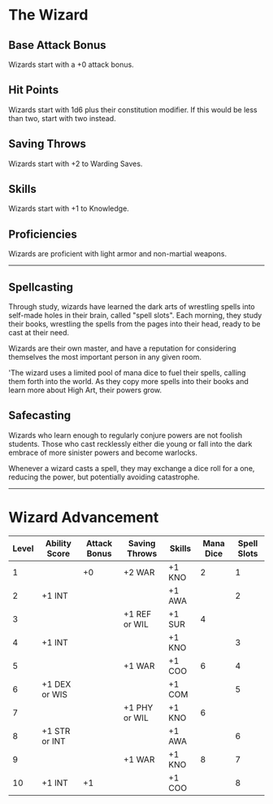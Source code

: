 # The Wizard
## Base Attack Bonus
Wizards start with a +0 attack bonus.
## Hit Points
Wizards start with 1d6 plus their constitution modifier. If this would be less than two, start with two instead.
## Saving Throws
Wizards start with +2 to Warding Saves.
## Skills
Wizards start with +1 to Knowledge.
## Proficiencies
Wizards are proficient with light armor and non-martial weapons.
____________
## Spellcasting
Through study, wizards have learned the dark arts of wrestling spells into self-made holes in their brain, called "spell slots". Each morning, they study their books, wrestling the spells from the pages into their head, ready to be cast at their need.

Wizards are their own master, and have a reputation for considering themselves the most important person in any given room.

'The wizard uses a limited pool of mana dice to fuel their spells, calling them forth into the world. As they copy more spells into their books and learn more about High Art, their powers grow.
## Safecasting
Wizards who learn enough to regularly conjure powers are not foolish students. Those who cast recklessly either die young or fall into the dark embrace of more sinister powers and become warlocks.

Whenever a wizard casts a spell, they may exchange a dice roll for a one, reducing the power, but potentially avoiding catastrophe.
___________
# Wizard Advancement
| Level | Ability Score | Attack Bonus | Saving Throws | Skills | Mana Dice | Spell Slots |
| ----- | ------------- | ------------ | ------------- | ------ | --------- | ----------- |
| 1     |               | +0           | +2 WAR        | +1 KNO | 2         | 1           |
| 2     | +1 INT        |              |               | +1 AWA |           | 2           |
| 3     |               |              | +1 REF or WIL | +1 SUR | 4         |             |
| 4     | +1 INT        |              |               | +1 KNO |           | 3           |
| 5     |               |              | +1 WAR        | +1 COO | 6         | 4           |
| 6     | +1 DEX or WIS |              |               | +1 COM |           | 5           |
| 7     |               |              | +1 PHY or WIL | +1 KNO | 6         |             |
| 8     | +1 STR or INT |              |               | +1 AWA |           | 6           |
| 9     |               |              | +1 WAR        | +1 KNO | 8         | 7           |
| 10    | +1 INT        | +1           |               | +1 COO |           | 8           |
